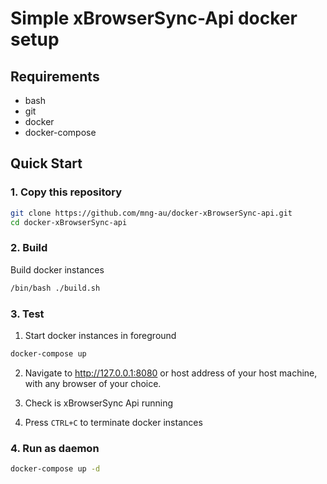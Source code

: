 # Simple xBrowserSync-Api docker setup

## Requirements

- bash
- git
- docker
- docker-compose

## Quick Start

### 1. Copy this repository

```sh
git clone https://github.com/mng-au/docker-xBrowserSync-api.git
cd docker-xBrowserSync-api
```

### 2. Build
Build docker instances
```sh
/bin/bash ./build.sh
```

### 3. Test

1. Start docker instances in foreground
```sh
docker-compose up
```

2. Navigate to <http://127.0.0.1:8080> or host address of your host machine, with any browser of your choice.

3. Check is xBrowserSync Api running

4. Press `CTRL+C` to terminate docker instances

### 4. Run as daemon
```sh
docker-compose up -d
```
